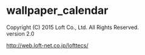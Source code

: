 # wallpaper_calendar

Copyright (C) 2015 Loft Co., Ltd. All Rights Reserved.  
version 2.0  

<http://web.loft-net.co.jp/lofttecs/>
